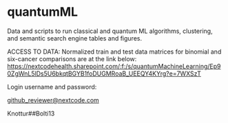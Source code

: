 # quantumML
Data and scripts to run classical and quantum ML algorithms, clustering, and semantic search engine tables and figures.

ACCESS TO DATA:
Normalized train and test data matrices for binomial and six-cancer comparisons are at the link below:
https://nextcodehealth.sharepoint.com/:f:/s/quantumMachineLearning/Ep90ZgWnL5lDs5U6bkqtBGYB1foDUGMRoaB_UEEQY4KYrg?e=7WXSzT

Login username and password:

github_reviewer@nextcode.com

Knottur##Bolti13

